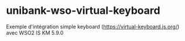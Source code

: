 # unibank-wso-virtual-keyboard
Exemple d'intégration simple keyboard (https://virtual-keyboard.js.org/) avec WSO2 IS KM 5.9.0
